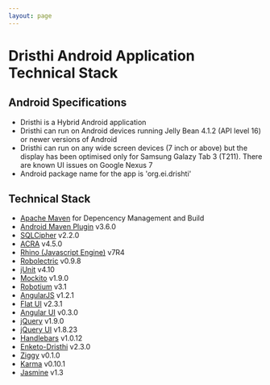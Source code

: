 ```yaml
---
layout: page
---
```


# Dristhi Android Application Technical Stack

## Android Specifications
* Dristhi is a Hybrid Android application
* Dristhi can run on Android devices running Jelly Bean 4.1.2 (API level 16) or newer versions of Android
* Dristhi can run on any wide screen devices (7 inch or above) but the display has been optimised only for Samsung Galazy Tab 3 (T211). There are known UI issues on Google Nexus 7
* Android package name for the app is 'org.ei.drishti'

## Technical Stack
* [Apache Maven][1] for Depencency Management and Build
* [Android Maven Plugin][2] v3.6.0
* [SQLCipher][3] v2.2.0
* [ACRA][4] v4.5.0
* [Rhino (Javascript Engine)][5] v7R4
* [Robolectric][6] v0.9.8
* [jUnit][7] v4.10
* [Mockito][8] v1.9.0
* [Robotium][9] v3.1
* [AngularJS][10] v1.2.1
* [Flat UI][11] v2.3.1
* [Angular UI][12] v0.3.0
* [jQuery][13] v1.9.0
* [jQuery UI][14] v1.8.23
* [Handlebars][15] v1.0.12
* [Enketo-Dristhi][16] v2.3.0
* [Ziggy][17] v0.1.0
* [Karma][18] v0.10.1
* [Jasmine][19] v1.3


[1]: https://maven.apache.org/
[2]: https://github.com/dcendents/android-maven-plugin/
[3]: http://sqlcipher.net/
[4]: http://acra.ch/
[5]: https://developer.mozilla.org/en-US/docs/Rhino/
[6]: http://robolectric.org/
[7]: http://junit.org/
[8]: https://code.google.com/p/mockito/
[9]: https://code.google.com/p/robotium/
[10]: http://www.angularjs.org/
[11]: https://github.com/designmodo/Flat-UI/
[12]: http://angular-ui.github.io/
[13]: http://jquery.com/
[14]: http://jqueryui.com/
[15]: http://handlebarsjs.com/
[16]: https://github.com/MartijnR/enketo-dristhi
[17]: https://github.com/SEL-Columbia/ziggy
[18]: http://karma-runner.github.io/0.10/index.html
[19]: http://jasmine.github.io/1.3/introduction.html
